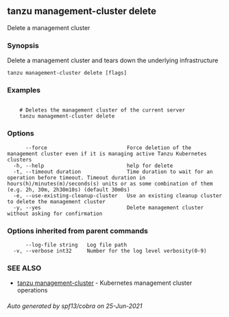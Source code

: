 ## tanzu management-cluster delete

Delete a management cluster

### Synopsis

Delete a management cluster and tears down the underlying infrastructure

```
tanzu management-cluster delete [flags]
```

### Examples

```

    # Deletes the management cluster of the current server
    tanzu management-cluster delete
```

### Options

```
      --force                          Force deletion of the management cluster even if it is managing active Tanzu Kubernetes clusters
  -h, --help                           help for delete
  -t, --timeout duration               Time duration to wait for an operation before timeout. Timeout duration in hours(h)/minutes(m)/seconds(s) units or as some combination of them (e.g. 2h, 30m, 2h30m10s) (default 30m0s)
  -e, --use-existing-cleanup-cluster   Use an existing cleanup cluster to delete the management cluster
  -y, --yes                            Delete management cluster without asking for confirmation
```

### Options inherited from parent commands

```
      --log-file string   Log file path
  -v, --verbose int32     Number for the log level verbosity(0-9)
```

### SEE ALSO

* [tanzu management-cluster](tanzu_management-cluster.md)	 - Kubernetes management cluster operations

###### Auto generated by spf13/cobra on 25-Jun-2021
